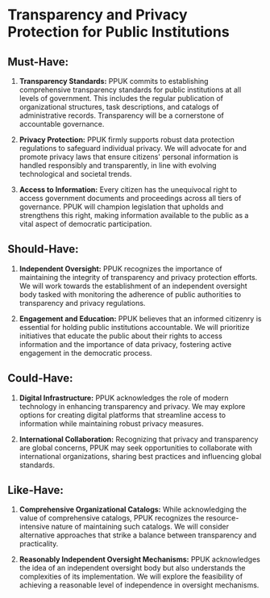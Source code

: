 # Transparency and Privacy Protection for Public Institutions

## Must-Have:

1. **Transparency Standards:** PPUK commits to establishing comprehensive transparency standards for public institutions at all levels of government. This includes the regular publication of organizational structures, task descriptions, and catalogs of administrative records. Transparency will be a cornerstone of accountable governance.

2. **Privacy Protection:** PPUK firmly supports robust data protection regulations to safeguard individual privacy. We will advocate for and promote privacy laws that ensure citizens' personal information is handled responsibly and transparently, in line with evolving technological and societal trends.

3. **Access to Information:** Every citizen has the unequivocal right to access government documents and proceedings across all tiers of governance. PPUK will champion legislation that upholds and strengthens this right, making information available to the public as a vital aspect of democratic participation.

## Should-Have:

1. **Independent Oversight:** PPUK recognizes the importance of maintaining the integrity of transparency and privacy protection efforts. We will work towards the establishment of an independent oversight body tasked with monitoring the adherence of public authorities to transparency and privacy regulations.

2. **Engagement and Education:** PPUK believes that an informed citizenry is essential for holding public institutions accountable. We will prioritize initiatives that educate the public about their rights to access information and the importance of data privacy, fostering active engagement in the democratic process.

## Could-Have:

1. **Digital Infrastructure:** PPUK acknowledges the role of modern technology in enhancing transparency and privacy. We may explore options for creating digital platforms that streamline access to information while maintaining robust privacy measures.

2. **International Collaboration:** Recognizing that privacy and transparency are global concerns, PPUK may seek opportunities to collaborate with international organizations, sharing best practices and influencing global standards.

## Like-Have:

1. **Comprehensive Organizational Catalogs:** While acknowledging the value of comprehensive catalogs, PPUK recognizes the resource-intensive nature of maintaining such catalogs. We will consider alternative approaches that strike a balance between transparency and practicality.

2. **Reasonably Independent Oversight Mechanisms:** PPUK acknowledges the idea of an independent oversight body but also understands the complexities of its implementation. We will explore the feasibility of achieving a reasonable level of independence in oversight mechanisms.
